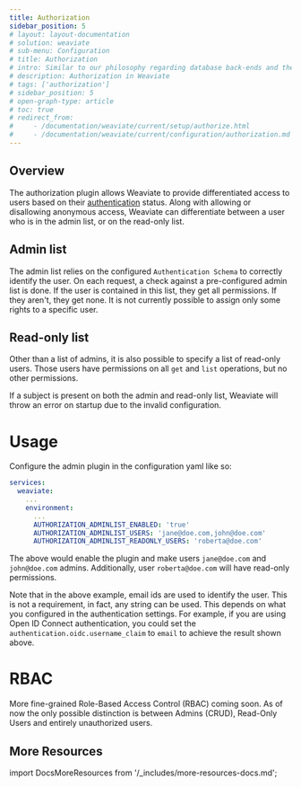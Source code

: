 ```yaml
---
title: Authorization
sidebar_position: 5
# layout: layout-documentation
# solution: weaviate
# sub-menu: Configuration
# title: Authorization
# intro: Similar to our philosophy regarding database back-ends and the overall authentication scheme, authorization is also implemented in a pluggable fashion. This means you can choose the plugin that fits your use case best. If you have only a few users and don't need to differentiate between their rights, the Admin List plugin is a perfect fit. If you need to control each user's permissions at a very fine-grained level however, you should opt to use the RBAC plugin.
# description: Authorization in Weaviate
# tags: ['authorization']
# sidebar_position: 5
# open-graph-type: article
# toc: true
# redirect_from:
#     - /documentation/weaviate/current/setup/authorize.html
#     - /documentation/weaviate/current/configuration/authorization.md
---
```


## Overview

<!-- TODO: Confirm whether authorization/authentication work is done by a module, or a plugin - impacts how modules are described (e.g. are there any "standard" modules, and does it make things like vectorizers "optional" modules) -->
The authorization plugin allows Weaviate to provide differentiated access to users based on their [authentication](./authentication.md) status. Along with allowing or disallowing anonymous access, Weaviate can differentiate between a user who is in the admin list, or on the read-only list.

## Admin list

The admin list relies on the configured `Authentication Schema` to correctly identify
the user. On each request, a check against a pre-configured admin list is done.
If the user is contained in this list, they get all permissions. If they aren't,
they get none. It is not currently possible to assign only some rights to a specific user.

## Read-only list

Other than a list of admins, it is also possible to specify a list of read-only users.
Those users have permissions on all `get` and `list` operations, but no other
permissions.

If a subject is present on both the admin and read-only list, Weaviate will
throw an error on startup due to the invalid configuration.

# Usage

Configure the admin plugin in the configuration yaml like so:

```yaml
services:
  weaviate:
    ...
    environment:
      ...
      AUTHORIZATION_ADMINLIST_ENABLED: 'true'
      AUTHORIZATION_ADMINLIST_USERS: 'jane@doe.com,john@doe.com'
      AUTHORIZATION_ADMINLIST_READONLY_USERS: 'roberta@doe.com'
```

The above would enable the plugin and make users `jane@doe.com` and
`john@doe.com` admins. Additionally, user `roberta@doe.com` will have read-only permissions.

Note that in the above example, email ids are used to identify the user. This is not a requirement, in fact, any string can be used. This depends on what you configured in the authentication settings. For example, if you are using Open ID Connect authentication, you could set the `authentication.oidc.username_claim` to `email` to achieve the result shown above.

# RBAC

More fine-grained Role-Based Access Control (RBAC) coming soon. As of now the
only possible distinction is between Admins (CRUD), Read-Only Users and
entirely unauthorized users.

## More Resources

import DocsMoreResources from '/_includes/more-resources-docs.md';

<DocsMoreResources />
